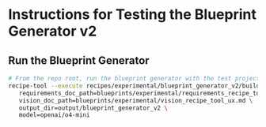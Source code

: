 # Instructions for Testing the Blueprint Generator v2

## Run the Blueprint Generator

```bash
# From the repo root, run the blueprint generator with the test project
recipe-tool --execute recipes/experimental/blueprint_generator_v2/build.json \
   requirements_doc_path=blueprints/experimental/requirements_recipe_tool_ux.md \
   vision_doc_path=blueprints/experimental/vision_recipe_tool_ux.md \
   output_dir=output/blueprint_generator_v2 \
   model=openai/o4-mini
```

